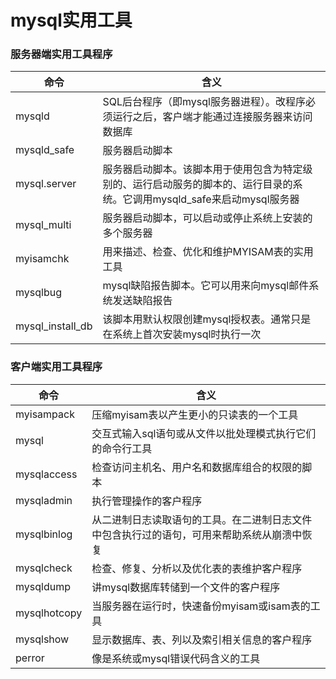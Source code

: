 # mysql实用工具

### 服务器端实用工具程序

命令|含义
---|---
mysqld|SQL后台程序（即mysql服务器进程）。改程序必须运行之后，客户端才能通过连接服务器来访问数据库
mysqld_safe|服务器启动脚本
mysql.server|服务器启动脚本。该脚本用于使用包含为特定级别的、运行启动服务的脚本的、运行目录的系统。它调用mysqld_safe来启动mysql服务器
mysql_multi|服务器启动脚本，可以启动或停止系统上安装的多个服务器
myisamchk|用来描述、检查、优化和维护MYISAM表的实用工具
mysqlbug|mysql缺陷报告脚本。它可以用来向mysql邮件系统发送缺陷报告
mysql_install_db|该脚本用默认权限创建mysql授权表。通常只是在系统上首次安装mysql时执行一次


### 客户端实用工具程序

命令|含义
---|---
myisampack|压缩myisam表以产生更小的只读表的一个工具
mysql|交互式输入sql语句或从文件以批处理模式执行它们的命令行工具
mysqlaccess|检查访问主机名、用户名和数据库组合的权限的脚本
mysqladmin|执行管理操作的客户程序
mysqlbinlog|从二进制日志读取语句的工具。在二进制日志文件中包含执行过的语句，可用来帮助系统从崩溃中恢复
mysqlcheck|检查、修复、分析以及优化表的表维护客户程序
mysqldump|讲mysql数据库转储到一个文件的客户程序
mysqlhotcopy|当服务器在运行时，快速备份myisam或isam表的工具
mysqlshow|显示数据库、表、列以及索引相关信息的客户程序
perror|像是系统或mysql错误代码含义的工具